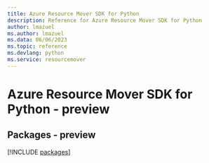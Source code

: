 ```yaml
---
title: Azure Resource Mover SDK for Python
description: Reference for Azure Resource Mover SDK for Python
author: lmazuel
ms.author: lmazuel
ms.data: 06/06/2023
ms.topic: reference
ms.devlang: python
ms.service: resourcemover
---
```

# Azure Resource Mover SDK for Python - preview
## Packages - preview
[!INCLUDE [packages](resource-mover-index.md)]